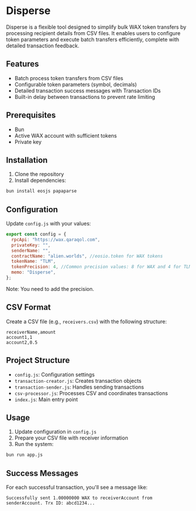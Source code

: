 # Disperse

Disperse is a flexible tool designed to simplify bulk WAX token transfers by processing recipient details from CSV files. It enables users to configure token parameters and execute batch transfers efficiently, complete with detailed transaction feedback.

## Features

- Batch process token transfers from CSV files
- Configurable token parameters (symbol, decimals)
- Detailed transaction success messages with Transaction IDs
- Built-in delay between transactions to prevent rate limiting

## Prerequisites

- Bun
- Active WAX account with sufficient tokens
- Private key

## Installation

1. Clone the repository
2. Install dependencies:

```bash
bun install eosjs papaparse
```

## Configuration

Update `config.js` with your values:

```javascript
export const config = {
  rpcApi: "https://wax.qaraqol.com",
  privateKey: "",
  senderName: "",
  contractName: "alien.worlds", //eosio.token for WAX tokens
  tokenName: "TLM",
  tokenPrecision: 4, //Common precision values: 8 for WAX and 4 for TLM
  memo: "Disperse",
};
```

Note: You need to add the precision.

## CSV Format

Create a CSV file (e.g., `receivers.csv`) with the following structure:

```csv
receiverName,amount
account1,1
account2,0.5
```

## Project Structure

- `config.js`: Configuration settings
- `transaction-creator.js`: Creates transaction objects
- `transaction-sender.js`: Handles sending transactions
- `csv-processor.js`: Processes CSV and coordinates transactions
- `index.js`: Main entry point

## Usage

1. Update configuration in `config.js`
2. Prepare your CSV file with receiver information
3. Run the system:

```bash
bun run app.js
```

## Success Messages

For each successful transaction, you'll see a message like:

```
Successfully sent 1.00000000 WAX to receiverAccount from senderAccount. Trx ID: abcd1234...
```

